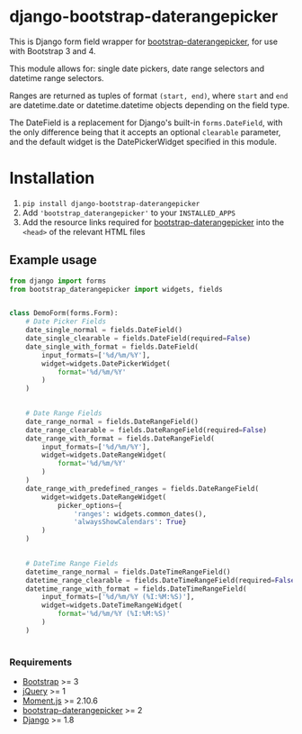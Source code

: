 # django-bootstrap-daterangepicker

This is Django form field wrapper for [bootstrap-daterangepicker](http://www.daterangepicker.com/), for use with Bootstrap 3 and 4.

This module allows for: single date pickers, date range selectors and datetime range selectors.

Ranges are returned as tuples of format `(start, end)`, where `start` and `end` are datetime.date or datetime.datetime objects depending on the field type.

The DateField is a replacement for Django's built-in `forms.DateField`, with the only difference being that it accepts an optional `clearable` parameter, and the default widget is the DatePickerWidget specified in this module. 

# Installation
1. `pip install django-bootstrap-daterangepicker`
2. Add `'bootstrap_daterangepicker'` to your `INSTALLED_APPS`
3. Add the resource links required for [bootstrap-daterangepicker](http://www.daterangepicker.com/) into the `<head>`  of the relevant HTML files

## Example usage
```python
from django import forms
from bootstrap_daterangepicker import widgets, fields


class DemoForm(forms.Form):
    # Date Picker Fields
    date_single_normal = fields.DateField()
    date_single_clearable = fields.DateField(required=False)
    date_single_with_format = fields.DateField(
        input_formats=['%d/%m/%Y'],
        widget=widgets.DatePickerWidget(
            format='%d/%m/%Y'
        )
    )
    

    # Date Range Fields
    date_range_normal = fields.DateRangeField()
    date_range_clearable = fields.DateRangeField(required=False)
    date_range_with_format = fields.DateRangeField(
        input_formats=['%d/%m/%Y'],
        widget=widgets.DateRangeWidget(
            format='%d/%m/%Y'
        )
    )
    date_range_with_predefined_ranges = fields.DateRangeField(
        widget=widgets.DateRangeWidget(
            picker_options={
                'ranges': widgets.common_dates(),
                'alwaysShowCalendars': True}
        )
    )
    

    # DateTime Range Fields
    datetime_range_normal = fields.DateTimeRangeField()
    datetime_range_clearable = fields.DateTimeRangeField(required=False)
    datetime_range_with_format = fields.DateTimeRangeField(
        input_formats=['%d/%m/%Y (%I:%M:%S)'],
        widget=widgets.DateTimeRangeWidget(
            format='%d/%m/%Y (%I:%M:%S)'
        )
    )
    
```

### Requirements
* [Bootstrap](http://getbootstrap.com/) >= 3
* [jQuery](http://www.jquery.com/) >= 1
* [Moment.js](http://momentjs.com/) >= 2.10.6
* [bootstrap-daterangepicker](http://www.daterangepicker.com/) >= 2
* [Django](https://www.djangoproject.com/) >= 1.8

